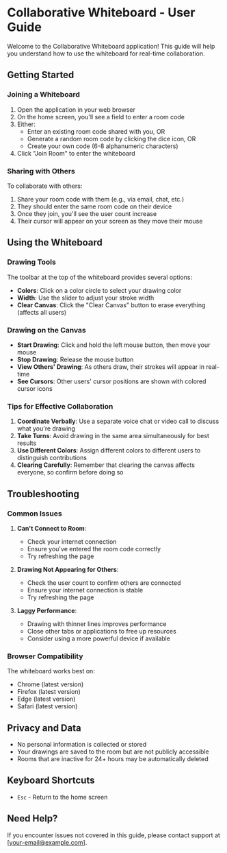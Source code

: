 # Collaborative Whiteboard - User Guide

Welcome to the Collaborative Whiteboard application! This guide will help you understand how to use the whiteboard for real-time collaboration.

## Getting Started

### Joining a Whiteboard

1. Open the application in your web browser
2. On the home screen, you'll see a field to enter a room code
3. Either:
   - Enter an existing room code shared with you, OR
   - Generate a random room code by clicking the dice icon, OR
   - Create your own code (6-8 alphanumeric characters)
4. Click "Join Room" to enter the whiteboard

### Sharing with Others

To collaborate with others:
1. Share your room code with them (e.g., via email, chat, etc.)
2. They should enter the same room code on their device
3. Once they join, you'll see the user count increase
4. Their cursor will appear on your screen as they move their mouse

## Using the Whiteboard

### Drawing Tools

The toolbar at the top of the whiteboard provides several options:

- **Colors**: Click on a color circle to select your drawing color
- **Width**: Use the slider to adjust your stroke width
- **Clear Canvas**: Click the "Clear Canvas" button to erase everything (affects all users)

### Drawing on the Canvas

- **Start Drawing**: Click and hold the left mouse button, then move your mouse
- **Stop Drawing**: Release the mouse button
- **View Others' Drawing**: As others draw, their strokes will appear in real-time
- **See Cursors**: Other users' cursor positions are shown with colored cursor icons

### Tips for Effective Collaboration

1. **Coordinate Verbally**: Use a separate voice chat or video call to discuss what you're drawing
2. **Take Turns**: Avoid drawing in the same area simultaneously for best results
3. **Use Different Colors**: Assign different colors to different users to distinguish contributions
4. **Clearing Carefully**: Remember that clearing the canvas affects everyone, so confirm before doing so

## Troubleshooting

### Common Issues

1. **Can't Connect to Room**:
   - Check your internet connection
   - Ensure you've entered the room code correctly
   - Try refreshing the page

2. **Drawing Not Appearing for Others**:
   - Check the user count to confirm others are connected
   - Ensure your internet connection is stable
   - Try refreshing the page

3. **Laggy Performance**:
   - Drawing with thinner lines improves performance
   - Close other tabs or applications to free up resources
   - Consider using a more powerful device if available

### Browser Compatibility

The whiteboard works best on:
- Chrome (latest version)
- Firefox (latest version)
- Edge (latest version)
- Safari (latest version)

## Privacy and Data

- No personal information is collected or stored
- Your drawings are saved to the room but are not publicly accessible
- Rooms that are inactive for 24+ hours may be automatically deleted

## Keyboard Shortcuts

- `Esc` - Return to the home screen

## Need Help?

If you encounter issues not covered in this guide, please contact support at [your-email@example.com]. 